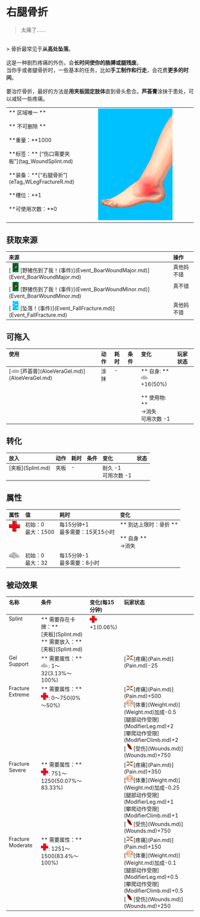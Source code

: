 # 右腿骨折  
> 太痛了……  
<br>  
> 骨折最常见于<b>从高处坠落</b>。<br><br>这是一种剧烈疼痛的外伤，会<b>长时间使你的胳膊或腿残废</b>。<br>当你手或者腿骨折时，一些基本的任务，比如<b>手工制作和行走</b>，会花费<b>更多的时间</b>。<br><br>要治疗骨折，最好的方法是<b>用夹板固定肢体</b>直到骨头愈合。<b>芦荟膏</b>涂抹于患处，可以减轻一些疼痛。  
  
<table class="table table-bordered"><tbody><tr ><td  style="width:80%;text-align:left;vertical-align:top;" >** 区域唯一 **<br><br>** 不可删除 **<br><br>**重量：**1000<br><br>**标签：**	[“伤口需要夹板”](tag_WoundSplint.md)<br><br>**装备：**[“右腿骨折”](eTag_WLegFractureR.md)<br><br>**槽位：**1<br><br>**可使用次数：**0</td><td  style="width:20%;text-align:left;vertical-align:top;" ><div style="width:300px;display:inline-block;text-align:center"><img decoding="async" src="Sprite/SprainedAnkle.png" href="a.md" style="max-width:300px;max-height:300px;"></div></td></tr></tbody></tbody></table>  
  
## 获取来源  
<table class="table table-bordered"><thead><tr ><th  style="text-align:left;vertical-align:top;" >来源</th><th  style="text-align:left;vertical-align:top;" >操作</th></tr></thead><tr ><td  style="text-align:left;vertical-align:top;" >[<div style="width:25px;display:inline-block;text-align:center"><img decoding="async" src="Sprite/BoarEvent.png" href="a.md" style="max-width:25px;max-height:25px;"></div>[野猪伤到了我！(事件)](Event_BoarWoundMajor.md)](Event_BoarWoundMajor.md)</td><td  style="text-align:left;vertical-align:top;" >真他妈不错</td></tr><tr ><td  style="text-align:left;vertical-align:top;" >[<div style="width:25px;display:inline-block;text-align:center"><img decoding="async" src="Sprite/BoarEvent.png" href="a.md" style="max-width:25px;max-height:25px;"></div>[野猪伤到了我！(事件)](Event_BoarWoundMinor.md)](Event_BoarWoundMinor.md)</td><td  style="text-align:left;vertical-align:top;" >真不错</td></tr><tr ><td  style="text-align:left;vertical-align:top;" >[<div style="width:25px;display:inline-block;text-align:center"><img decoding="async" src="Sprite/WeatherPartiallyCloudy_Full.png" href="a.md" style="max-width:25px;max-height:25px;"></div>[坠落！(事件)](Event_FallFracture.md)](Event_FallFracture.md)</td><td  style="text-align:left;vertical-align:top;" >真他妈不错</td></tr></tbody></table>  
  
## 可拖入  
<table class="table table-bordered"><thead><tr ><th  style="text-align:left;vertical-align:top;" >使用</th><th  style="text-align:left;vertical-align:top;" >动作</th><th  style="text-align:left;vertical-align:top;" >耗时</th><th  style="text-align:left;vertical-align:top;" >条件</th><th  style="text-align:left;vertical-align:top;" >变化</th><th  style="text-align:left;vertical-align:top;" >玩家状态</th></tr></thead><tr ><td  style="text-align:left;vertical-align:top;" >[<div style="width:25px;display:inline-block;text-align:center"><img decoding="async" src="Sprite/AloeVeraGel.png" href="a.md" style="max-width:25px;max-height:25px;"></div>[芦荟膏](AloeVeraGel.md)](AloeVeraGel.md)</td><td  style="text-align:left;vertical-align:top;" >涂抹<br></td><td  style="text-align:left;vertical-align:top;" >-</td><td  style="text-align:left;vertical-align:top;" ></td><td  style="text-align:left;vertical-align:top;" >** 自身: **<br><div style="width:20px;display:inline-block;text-align:center"><img decoding="async" src="Sprite/AloeGel.png" href="a.md" style="max-width:20px;max-height:20px;"></div>  +16(50%)<br><br>** 使用物: **<br>→消失<br>可用次数  -1</td><td  style="text-align:left;vertical-align:top;" ></td></tr></tbody></table>  
  
## 转化  
<table class="table table-bordered"><thead><tr ><th  style="text-align:left;vertical-align:top;" >放入</th><th  style="text-align:left;vertical-align:top;" >动作</th><th  style="text-align:left;vertical-align:top;" >耗时</th><th  style="text-align:left;vertical-align:top;" >条件</th><th  style="text-align:left;vertical-align:top;" >变化</th><th  style="text-align:left;vertical-align:top;" >状态</th></tr></thead><tr ><td  style="text-align:left;vertical-align:top;" >[夹板](Splint.md)</td><td  style="text-align:left;vertical-align:top;" >夹板</td><td  style="text-align:left;vertical-align:top;" >-</td><td  style="text-align:left;vertical-align:top;" ></td><td  style="text-align:left;vertical-align:top;" >耐久  -1<br>可用次数  -1</td><td  style="text-align:left;vertical-align:top;" ></td></tr></tbody></table>  
  
## 属性   
<table class="table table-bordered"><thead><tr ><th  style="text-align:left;vertical-align:top;" >属性</th><th  style="text-align:left;vertical-align:top;" >值</th><th  style="text-align:left;vertical-align:top;" >耗时</th><th  style="text-align:left;vertical-align:top;" >变化</th></tr></thead><tr ><td  style="text-align:left;vertical-align:top;" ><div style="width:30px;display:inline-block;text-align:center"><img decoding="async" src="Sprite/Health.png" href="a.md" style="max-width:30px;max-height:30px;"></div></td><td  style="text-align:left;vertical-align:top;" >初始：0<br>最大：1500</td><td  style="text-align:left;vertical-align:top;" >每15分钟+1<br>最多需要：15天15小时</td><td  style="text-align:left;vertical-align:top;" >** 到达上限时：骨折 **<br><br>** 自身 **<br>→消失</td></tr><tr ><td  style="text-align:left;vertical-align:top;" ><div style="width:30px;display:inline-block;text-align:center"><img decoding="async" src="Sprite/AloeGel.png" href="a.md" style="max-width:30px;max-height:30px;"></div></td><td  style="text-align:left;vertical-align:top;" >初始：0<br>最大：32</td><td  style="text-align:left;vertical-align:top;" >每15分钟-1<br>最多需要：8小时</td><td  style="text-align:left;vertical-align:top;" ></td></tr></tbody></table>  
  
## 被动效果  
<table class="table table-bordered"><thead><tr ><th  style="text-align:left;vertical-align:top;" >名称</th><th  style="text-align:left;vertical-align:top;" >条件</th><th  style="text-align:left;vertical-align:top;" >变化(每15分钟)</th><th  style="text-align:left;vertical-align:top;" >玩家状态</th></tr></thead><tr ><td  style="text-align:left;vertical-align:top;" >Splint</td><td  style="text-align:left;vertical-align:top;" >** 需要存在卡牌：**<br>[夹板](Splint.md)<br>** 需要放入：**<br>[夹板](Splint.md)</td><td  style="text-align:left;vertical-align:top;" ><div style="width:20px;display:inline-block;text-align:center"><img decoding="async" src="Sprite/Health.png" href="a.md" style="max-width:20px;max-height:20px;"></div> +1(0.06%)</td><td  style="text-align:left;vertical-align:top;" ></td></tr><tr ><td  style="text-align:left;vertical-align:top;" >Gel Support</td><td  style="text-align:left;vertical-align:top;" >** 需要属性：**<br><div style="width:20px;display:inline-block;text-align:center"><img decoding="async" src="Sprite/AloeGel.png" href="a.md" style="max-width:20px;max-height:20px;"></div>: 1～32(3.13%～100%)</td><td  style="text-align:left;vertical-align:top;" ></td><td  style="text-align:left;vertical-align:top;" >[<div style="width:20px;display:inline-block;text-align:center"><img decoding="async" src="Sprite/Pain.png" href="a.md" style="max-width:20px;max-height:20px;"></div>[疼痛](Pain.md)](Pain.md)-25</td></tr><tr ><td  style="text-align:left;vertical-align:top;" >Fracture Extreme</td><td  style="text-align:left;vertical-align:top;" >** 需要属性：**<br><div style="width:20px;display:inline-block;text-align:center"><img decoding="async" src="Sprite/Health.png" href="a.md" style="max-width:20px;max-height:20px;"></div>: 0～750(0%～50%)</td><td  style="text-align:left;vertical-align:top;" ></td><td  style="text-align:left;vertical-align:top;" >[<div style="width:20px;display:inline-block;text-align:center"><img decoding="async" src="Sprite/Pain.png" href="a.md" style="max-width:20px;max-height:20px;"></div>[疼痛](Pain.md)](Pain.md)+500<br>[<div style="width:20px;display:inline-block;text-align:center"><img decoding="async" src="Sprite/WeightNormal.png" href="a.md" style="max-width:20px;max-height:20px;"></div>[体重](Weight.md)](Weight.md)加成-0.5<br>[腿部动作受限](ModifierLeg.md)+2<br>[攀爬动作受限](ModifierClimb.md)+2<br>[<div style="width:20px;display:inline-block;text-align:center"><img decoding="async" src="Sprite/Laceration.png" href="a.md" style="max-width:20px;max-height:20px;"></div>[受伤](Wounds.md)](Wounds.md)+750</td></tr><tr ><td  style="text-align:left;vertical-align:top;" >Fracture Severe</td><td  style="text-align:left;vertical-align:top;" >** 需要属性：**<br><div style="width:20px;display:inline-block;text-align:center"><img decoding="async" src="Sprite/Health.png" href="a.md" style="max-width:20px;max-height:20px;"></div>: 751～1250(50.07%～83.33%)</td><td  style="text-align:left;vertical-align:top;" ></td><td  style="text-align:left;vertical-align:top;" >[<div style="width:20px;display:inline-block;text-align:center"><img decoding="async" src="Sprite/Pain.png" href="a.md" style="max-width:20px;max-height:20px;"></div>[疼痛](Pain.md)](Pain.md)+350<br>[<div style="width:20px;display:inline-block;text-align:center"><img decoding="async" src="Sprite/WeightNormal.png" href="a.md" style="max-width:20px;max-height:20px;"></div>[体重](Weight.md)](Weight.md)加成-0.25<br>[腿部动作受限](ModifierLeg.md)+1<br>[攀爬动作受限](ModifierClimb.md)+1<br>[<div style="width:20px;display:inline-block;text-align:center"><img decoding="async" src="Sprite/Laceration.png" href="a.md" style="max-width:20px;max-height:20px;"></div>[受伤](Wounds.md)](Wounds.md)+750</td></tr><tr ><td  style="text-align:left;vertical-align:top;" >Fracture Moderate</td><td  style="text-align:left;vertical-align:top;" >** 需要属性：**<br><div style="width:20px;display:inline-block;text-align:center"><img decoding="async" src="Sprite/Health.png" href="a.md" style="max-width:20px;max-height:20px;"></div>: 1251～1500(83.4%～100%)</td><td  style="text-align:left;vertical-align:top;" ></td><td  style="text-align:left;vertical-align:top;" >[<div style="width:20px;display:inline-block;text-align:center"><img decoding="async" src="Sprite/Pain.png" href="a.md" style="max-width:20px;max-height:20px;"></div>[疼痛](Pain.md)](Pain.md)+150<br>[<div style="width:20px;display:inline-block;text-align:center"><img decoding="async" src="Sprite/WeightNormal.png" href="a.md" style="max-width:20px;max-height:20px;"></div>[体重](Weight.md)](Weight.md)加成-0.1<br>[腿部动作受限](ModifierLeg.md)+0.5<br>[攀爬动作受限](ModifierClimb.md)+0.5<br>[<div style="width:20px;display:inline-block;text-align:center"><img decoding="async" src="Sprite/Laceration.png" href="a.md" style="max-width:20px;max-height:20px;"></div>[受伤](Wounds.md)](Wounds.md)+250</td></tr></tbody></table>  
  


<script>document.title="右腿骨折 - 卡牌生存百科 Card Survival Wiki";</script>